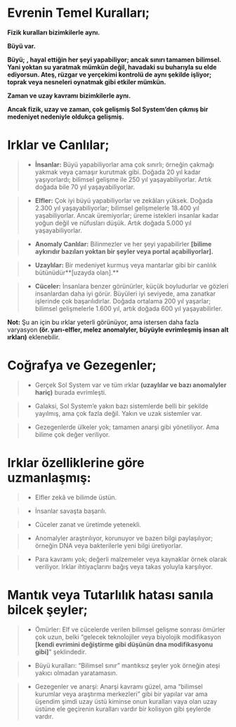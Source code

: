 # Evrenin Temel Kuralları;

**Fizik kuralları bizimkilerle aynı.**

**Büyü var.**

**Büyü;**
**, hayal ettiğin her şeyi yapabiliyor; ancak sınırı tamamen bilimsel. Yani yoktan su yaratmak mümkün değil, havadaki su buharıyla su elde ediyorsun. Ateş, rüzgar ve yerçekimi kontrolü de aynı şekilde işliyor; toprak veya nesneleri oynatmak gibi etkiler mümkün.**

**Zaman ve uzay kavramı bizimkilerle aynı.**

**Ancak fizik, uzay ve zaman, çok gelişmiş Sol System’den çıkmış bir medeniyet nedeniyle oldukça gelişmiş.**

# Irklar ve Canlılar;

>- **İnsanlar:** Büyü yapabiliyorlar ama çok sınırlı; örneğin çakmağı yakmak veya çamaşır kurutmak gibi. Doğada 20 yıl kadar yaşıyorlardı; bilimsel gelişme ile 250 yıl yaşayabiliyorlar. Artık doğada bile 70 yıl yaşayabiliyorlar.

>-  **Elfler:** Çok iyi büyü yapabiliyorlar ve zekâları yüksek. Doğada 2.300 yıl yaşayabiliyorlar; bilimsel gelişmelerle 18.400 yıl yaşabiliyorlar. Ancak üremiyorlar; üreme istekleri insanlar kadar yoğun değil ve nüfusları düşük. Artık doğada 5.000 yıl yaşayabiliyorlar.

>- **Anomaly Canlılar:** Bilinmezler ve her şeyi yapabilirler **[bilime aykırıdır bazıları yoktan bir şeyler veya portal açabiliyorlar].**

>- **Uzaylılar:** Bir medeniyet kurmuş veya mantarlar gibi bir canlılık bütünüdür**[uzayda olan].**

>- **Cüceler:** İnsanlara benzer görünürler, küçük boyludurlar ve gözleri insanlardan daha iyi görür. Büyüleri iyi seviyede, ama zanatkar işlerinde çok başarılıdırlar. Doğada ortalama 200 yıl yaşarlar; bilimsel gelişmelerle 1.600 yıl, artık doğada 600 yıl yaşayabilirler.

**Not:** Şu an için bu ırklar yeterli görünüyor, ama istersen daha fazla varyasyon **(ör. yarı-elfler, melez anomalyler, büyüyle evrimleşmiş insan alt ırkları)** eklenebilir.

# Coğrafya ve Gezegenler;

>- Gerçek Sol System var ve tüm ırklar **(uzaylılar ve bazı anomalyler hariç)** burada evrimleşti.

>- Galaksi, Sol System’e yakın bazı sistemlerde belli bir şekilde yayılmış, ama çok fazla değil. Yakın ve uzak sistemler var.

>- Gezegenlerde ülkeler yok; tamamen anarşi gibi yönetiliyor. Ama bilime çok değer veriliyor.

# Irklar özelliklerine göre uzmanlaşmış:

>- Elfler zekâ ve bilimde üstün.

>- İnsanlar savaşta başarılı.

>- Cüceler zanat ve üretimde yetenekli.

>- Anomalyler araştırılıyor, korunuyor ve bazen bilgi paylaşılıyor; örneğin DNA veya bakterilerle yeni bilgi üretiyorlar.

>- Para kavramı yok; değerli malzemeler veya kaynaklar örnek olarak veriliyor. Irklar ihtiyaçlarını bağış veya takas yoluyla karşılıyor.

# Mantık veya Tutarlılık hatası sanıla bilcek şeyler;

>- Ömürler: Elf ve cücelerde verilen bilimsel gelişme sonrası ömürler çok uzun, belki “gelecek teknolojiler veya biyolojik modifikasyon **[kendi evrimini değiştirme gibi düşünün dna modifikasyonu gibi]**" şeklindedir.

>- Büyü kuralları: “Bilimsel sınır” mantıksız şeyler yok örneğin ateşi yakıcı olmadan yaratamasın.

>- Gezegenler ve anarşi: Anarşi kavramı güzel, ama “bilimsel kurumlar veya araştırma merkezleri” gibi bir yapılar var ama üşendim şimdi uzay üstü kiminse onun kuralları vaya olan uzay üstüne ele geçirenin kuralları vardır bir kolisyon gibi şeylerde vardır.
